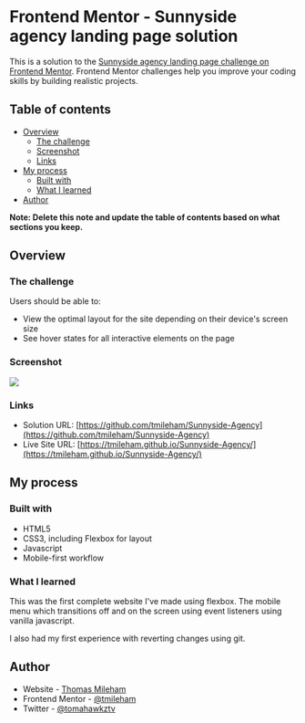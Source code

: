 # Frontend Mentor - Sunnyside agency landing page solution

This is a solution to the [Sunnyside agency landing page challenge on Frontend Mentor](https://www.frontendmentor.io/challenges/sunnyside-agency-landing-page-7yVs3B6ef). Frontend Mentor challenges help you improve your coding skills by building realistic projects.

## Table of contents

- [Overview](#overview)
  - [The challenge](#the-challenge)
  - [Screenshot](#screenshot)
  - [Links](#links)
- [My process](#my-process)
  - [Built with](#built-with)
  - [What I learned](#what-i-learned)
- [Author](#author)

**Note: Delete this note and update the table of contents based on what sections you keep.**

## Overview

### The challenge

Users should be able to:

- View the optimal layout for the site depending on their device's screen size
- See hover states for all interactive elements on the page

### Screenshot

![](./screenshot.jpg)

### Links

- Solution URL: [https://github.com/tmileham/Sunnyside-Agency](https://github.com/tmileham/Sunnyside-Agency)
- Live Site URL: [https://tmileham.github.io/Sunnyside-Agency/](https://tmileham.github.io/Sunnyside-Agency/)

## My process

### Built with

- HTML5
- CSS3, including Flexbox for layout
- Javascript
- Mobile-first workflow

### What I learned

This was the first complete website I've made using flexbox. The mobile menu which transitions off and on the screen using event listeners using vanilla javascript.

I also had my first experience with reverting changes using git.

## Author

- Website - [Thomas Mileham](https://comingsoon)
- Frontend Mentor - [@tmileham](https://www.frontendmentor.io/profile/tmileham)
- Twitter - [@tomahawkztv](https://www.twitter.com/tomahawkztv)
